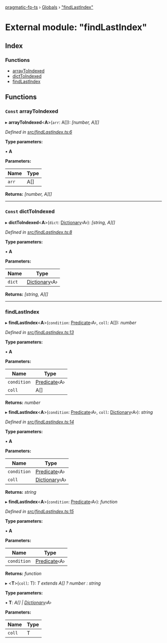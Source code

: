 [pragmatic-fp-ts](../README.md) › [Globals](../globals.md) › ["findLastIndex"](_findlastindex_.md)

# External module: "findLastIndex"

## Index

### Functions

* [arrayToIndexed](_findlastindex_.md#const-arraytoindexed)
* [dictToIndexed](_findlastindex_.md#const-dicttoindexed)
* [findLastIndex](_findlastindex_.md#findlastindex)

## Functions

### `Const` arrayToIndexed

▸ **arrayToIndexed**<**A**>(`arr`: A[]): *[number, A][]*

*Defined in [src/findLastIndex.ts:6](https://github.com/hermann-p/pragmatic-fp-ts/blob/a1a02fb/src/findLastIndex.ts#L6)*

**Type parameters:**

▪ **A**

**Parameters:**

Name | Type |
------ | ------ |
`arr` | A[] |

**Returns:** *[number, A][]*

___

### `Const` dictToIndexed

▸ **dictToIndexed**<**A**>(`dict`: [Dictionary](_types_.md#dictionary)‹A›): *[string, A][]*

*Defined in [src/findLastIndex.ts:8](https://github.com/hermann-p/pragmatic-fp-ts/blob/a1a02fb/src/findLastIndex.ts#L8)*

**Type parameters:**

▪ **A**

**Parameters:**

Name | Type |
------ | ------ |
`dict` | [Dictionary](_types_.md#dictionary)‹A› |

**Returns:** *[string, A][]*

___

###  findLastIndex

▸ **findLastIndex**<**A**>(`condition`: [Predicate](_types_.md#predicate)‹A›, `coll`: A[]): *number*

*Defined in [src/findLastIndex.ts:13](https://github.com/hermann-p/pragmatic-fp-ts/blob/a1a02fb/src/findLastIndex.ts#L13)*

**Type parameters:**

▪ **A**

**Parameters:**

Name | Type |
------ | ------ |
`condition` | [Predicate](_types_.md#predicate)‹A› |
`coll` | A[] |

**Returns:** *number*

▸ **findLastIndex**<**A**>(`condition`: [Predicate](_types_.md#predicate)‹A›, `coll`: [Dictionary](_types_.md#dictionary)‹A›): *string*

*Defined in [src/findLastIndex.ts:14](https://github.com/hermann-p/pragmatic-fp-ts/blob/a1a02fb/src/findLastIndex.ts#L14)*

**Type parameters:**

▪ **A**

**Parameters:**

Name | Type |
------ | ------ |
`condition` | [Predicate](_types_.md#predicate)‹A› |
`coll` | [Dictionary](_types_.md#dictionary)‹A› |

**Returns:** *string*

▸ **findLastIndex**<**A**>(`condition`: [Predicate](_types_.md#predicate)‹A›): *function*

*Defined in [src/findLastIndex.ts:15](https://github.com/hermann-p/pragmatic-fp-ts/blob/a1a02fb/src/findLastIndex.ts#L15)*

**Type parameters:**

▪ **A**

**Parameters:**

Name | Type |
------ | ------ |
`condition` | [Predicate](_types_.md#predicate)‹A› |

**Returns:** *function*

▸ <**T**>(`coll`: T): *T extends A[] ? number : string*

**Type parameters:**

▪ **T**: *A[] | [Dictionary](_types_.md#dictionary)‹A›*

**Parameters:**

Name | Type |
------ | ------ |
`coll` | T |
